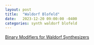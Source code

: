 ```yaml
---
layout: post
title:  "Waldorf Blofeld"
date:   2023-12-20 09:00:00 -0400
categories: synth waldorf blofeld
---
```


[Binary Modifiers for Waldorf Synthesizers](http://synth.stromeko.net/docs/Modifiers.pdf)


<!-- more -->